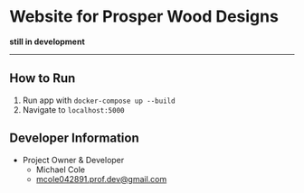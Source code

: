 # Website for Prosper Wood Designs

__still in development__

---

## How to Run

1) Run app with `docker-compose up --build`
2) Navigate to `localhost:5000`

## Developer Information

- Project Owner & Developer
    - Michael Cole
    - mcole042891.prof.dev@gmail.com
